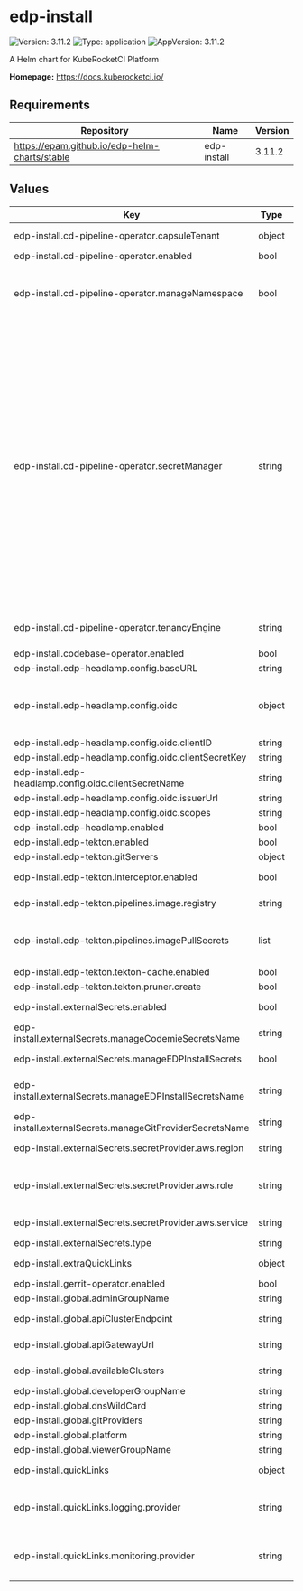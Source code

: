 # edp-install

![Version: 3.11.2](https://img.shields.io/badge/Version-3.11.2-informational?style=flat-square) ![Type: application](https://img.shields.io/badge/Type-application-informational?style=flat-square) ![AppVersion: 3.11.2](https://img.shields.io/badge/AppVersion-3.11.2-informational?style=flat-square)

A Helm chart for KubeRocketCI Platform

**Homepage:** <https://docs.kuberocketci.io/>

## Requirements

| Repository | Name | Version |
|------------|------|---------|
| https://epam.github.io/edp-helm-charts/stable | edp-install | 3.11.2 |

## Values

| Key | Type | Default | Description |
|-----|------|---------|-------------|
| edp-install.cd-pipeline-operator.capsuleTenant | object | `{"create":false}` | Required tenancyEngine: capsule. Specify Capsule Tenant specification for Environments. |
| edp-install.cd-pipeline-operator.enabled | bool | `true` |  |
| edp-install.cd-pipeline-operator.manageNamespace | bool | `true` | should the operator manage(create/delete) namespaces for stages Refer to the guide for managing namespace (https://docs.kuberocketci.io/docs/operator-guide/auth/namespace-management) |
| edp-install.cd-pipeline-operator.secretManager | string | `"own"` | Flag indicating whether the operator should manage secrets for stages. This parameter controls the provisioning of the 'regcred' secret within deployed environments, facilitating access to private container registries. Set the parameter to "none" under the following conditions:   - If 'global.dockerRegistry.type=ecr' and IRSA is enabled, or   - If 'global.dockerRegistry.type=openshift'. For private registries, choose the most appropriate method to provide credentials to deployed environments. Refer to the guide for managing container registries (https://docs.kuberocketci.io/docs/user-guide/manage-container-registries). Possible values: own/eso/none.   - own: Copies the secret once from the parent namespace, without subsequent reconciliation. If updated in the parent namespace, manual updating in all created namespaces is required.   - eso: The secret will be managed by the External Secrets Operator (requires installation and configuration in the cluster: https://docs.kuberocketci.io/docs/operator-guide/secrets-management/install-external-secrets-operator).   - none: Disables secrets management logic. |
| edp-install.cd-pipeline-operator.tenancyEngine | string | `"none"` | Defines the type of the tenant engine that can be "none", "kiosk" or "capsule"; for Stages with external cluster tenancyEngine will be ignored. Default: none |
| edp-install.codebase-operator.enabled | bool | `true` |  |
| edp-install.edp-headlamp.config.baseURL | string | `""` | base url path at which headlamp should run |
| edp-install.edp-headlamp.config.oidc | object | `{"clientID":"shared","clientSecretKey":"clientSecret","clientSecretName":"keycloak-client-headlamp-secret","enabled":false,"issuerUrl":"","scopes":""}` | For detailed instructions, refer to: https://docs.kuberocketci.io/docs/operator-guide/auth/configure-keycloak-oidc-eks, https://docs.kuberocketci.io/docs/operator-guide/auth/ui-portal-oidc |
| edp-install.edp-headlamp.config.oidc.clientID | string | `"shared"` | OIDC client ID |
| edp-install.edp-headlamp.config.oidc.clientSecretKey | string | `"clientSecret"` | OIDC client secret key |
| edp-install.edp-headlamp.config.oidc.clientSecretName | string | `"keycloak-client-headlamp-secret"` | OIDC client secret name |
| edp-install.edp-headlamp.config.oidc.issuerUrl | string | `""` | Azure Entra: https://sts.windows.net/<tenant-id>/ |
| edp-install.edp-headlamp.config.oidc.scopes | string | `""` | OIDC scopes to be used |
| edp-install.edp-headlamp.enabled | bool | `true` |  |
| edp-install.edp-tekton.enabled | bool | `true` |  |
| edp-install.edp-tekton.gitServers | object | `{}` |  |
| edp-install.edp-tekton.interceptor.enabled | bool | `true` | Deploy KubeRocketCI interceptor as a part of pipeline library when true. Default: true |
| edp-install.edp-tekton.pipelines.image.registry | string | `"docker.io"` | Registry for tekton pipelines images. Default: docker.io |
| edp-install.edp-tekton.pipelines.imagePullSecrets | list | `[]` | List of image pull secrets used by the Tekton ServiceAccount for pulling images from private registries. Example: imagePullSecrets:   - name: regcred |
| edp-install.edp-tekton.tekton-cache.enabled | bool | `true` |  |
| edp-install.edp-tekton.tekton.pruner.create | bool | `true` |  |
| edp-install.externalSecrets.enabled | bool | `false` | Configure External Secrets for KubeRocketCI platform. Deploy SecretStore. Default: false |
| edp-install.externalSecrets.manageCodemieSecretsName | string | `"/edp/codemie-secrets"` |  |
| edp-install.externalSecrets.manageEDPInstallSecrets | bool | `true` | Create necessary secrets for KubeRocketCI installation, using External Secret Operator |
| edp-install.externalSecrets.manageEDPInstallSecretsName | string | `"/edp/deploy-secrets"` | Value name in AWS ParameterStore or AWS SecretsManager. Used when manageEDPInstallSecrets is true |
| edp-install.externalSecrets.manageGitProviderSecretsName | string | `"/edp/git-provider-secrets"` |  |
| edp-install.externalSecrets.secretProvider.aws.region | string | `"eu-central-1"` | AWS Region where secrets are stored, e.g. eu-central-1 |
| edp-install.externalSecrets.secretProvider.aws.role | string | `"arn:aws:iam::012345678910:role/AWSIRSA_Shared_ExternalSecretOperatorAccess"` | IAM Role to be used for Accessing AWS either Parameter Store or Secret Manager. Format: arn:aws:iam::<AWS_ACCOUNT_ID>:role/<AWS_IAM_ROLE_NAME> |
| edp-install.externalSecrets.secretProvider.aws.service | string | `"ParameterStore"` | Use AWS as a Secret Provider. Can be ParameterStore or SecretsManager |
| edp-install.externalSecrets.type | string | `"aws"` | Defines provider type. One of `aws` or `generic`. |
| edp-install.extraQuickLinks | object | `{}` | Define extra Quick Links, more details: https://github.com/epam/edp-codebase-operator/ |
| edp-install.gerrit-operator.enabled | bool | `false` |  |
| edp-install.global.adminGroupName | string | `""` |  |
| edp-install.global.apiClusterEndpoint | string | `""` | API Сluster Endpoint configuration for static kubeconfig generation |
| edp-install.global.apiGatewayUrl | string | `""` | API Gateway URL configuration for Widget Functionality |
| edp-install.global.availableClusters | string | `""` | Define the list of available remote clusters to deploy applications. Example: "cluster1, cluster2, cluster3" |
| edp-install.global.developerGroupName | string | `""` |  |
| edp-install.global.dnsWildCard | string | `"example.com"` | a cluster DNS wildcard name |
| edp-install.global.gitProviders | string | `nil` | Can be gerrit, github or gitlab. By default: github |
| edp-install.global.platform | string | `"kubernetes"` | platform type that can be "kubernetes" or "openshift" |
| edp-install.global.viewerGroupName | string | `""` |  |
| edp-install.quickLinks | object | `` | Define platform Quick Links, more details: https://github.com/epam/edp-codebase-operator/ |
| edp-install.quickLinks.logging.provider | string | `""` | Define the provider name for correct URL generation. Available providers: "opensearch", "datadog". If the provider name is not specified, the base URL will be used. |
| edp-install.quickLinks.monitoring.provider | string | `""` | Define the provider name for correct URL generation. Available providers: "grafana", "datadog". If the provider name is not specified, the base URL will be used. |

